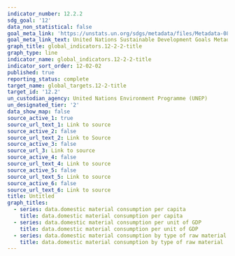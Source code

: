 ```yaml
---
indicator_number: 12.2.2
sdg_goal: '12'
data_non_statistical: false
goal_meta_link: 'https://unstats.un.org/sdgs/metadata/files/Metadata-08-04-02.pdf'
goal_meta_link_text: United Nations Sustainable Development Goals Metadata (PDF 783 KB)
graph_title: global_indicators.12-2-2-title
graph_type: line
indicator_name: global_indicators.12-2-2-title
indicator_sort_order: 12-02-02
published: true
reporting_status: complete
target_name: global_targets.12-2-title
target_id: '12.2'
un_custodian_agency: United Nations Environment Programme (UNEP)
un_designated_tier: '2'
data_show_map: false
source_active_1: true
source_url_text_1: Link to source
source_active_2: false
source_url_text_2: Link to Source
source_active_3: false
source_url_3: Link to source
source_active_4: false
source_url_text_4: Link to source
source_active_5: false
source_url_text_5: Link to source
source_active_6: false
source_url_text_6: Link to source
title: Untitled
graph_titles:
  - series: data.domestic material consumption per capita
    title: data.domestic material consumption per capita
  - series: data.domestic material consumption per unit of GDP
    title: data.domestic material consumption per unit of GDP
  - series: data.domestic material consumption by type of raw material
    title: data.domestic material consumption by type of raw material
---
```

